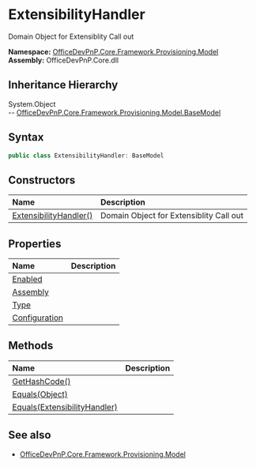 # ExtensibilityHandler
Domain Object for Extensiblity Call out  

**Namespace:** [OfficeDevPnP.Core.Framework.Provisioning.Model](OfficeDevPnP.Core.Framework.Provisioning.Model.md)  
**Assembly:** OfficeDevPnP.Core.dll  
## Inheritance Hierarchy
System.Object  
--  [OfficeDevPnP.Core.Framework.Provisioning.Model.BaseModel](OfficeDevPnP.Core.Framework.Provisioning.Model.BaseModel.md)
## Syntax
```C#
public class ExtensibilityHandler: BaseModel
```
## Constructors
|**Name**|**Description**|
|:-----|:-----|
| [ExtensibilityHandler()](OfficeDevPnP.Core.Framework.Provisioning.Model.ExtensibilityHandler.ctor1.md) |  Domain Object for Extensiblity Call out 
## Properties
|**Name**|**Description**|
|:-----|:-----|
| [Enabled](OfficeDevPnP.Core.Framework.Provisioning.Model.ExtensibilityHandler.Enabled.md) | 
| [Assembly](OfficeDevPnP.Core.Framework.Provisioning.Model.ExtensibilityHandler.Assembly.md) | 
| [Type](OfficeDevPnP.Core.Framework.Provisioning.Model.ExtensibilityHandler.Type.md) | 
| [Configuration](OfficeDevPnP.Core.Framework.Provisioning.Model.ExtensibilityHandler.Configuration.md) | 
## Methods
|**Name**|**Description**|
|:-----|:-----|
| [GetHashCode()](OfficeDevPnP.Core.Framework.Provisioning.Model.ExtensibilityHandler.1c6872bd.md) | 
| [Equals(Object)](OfficeDevPnP.Core.Framework.Provisioning.Model.ExtensibilityHandler.3520ddbb.md) | 
| [Equals(ExtensibilityHandler)](OfficeDevPnP.Core.Framework.Provisioning.Model.ExtensibilityHandler.c3f425d0.md) | 
## See also
- [OfficeDevPnP.Core.Framework.Provisioning.Model](OfficeDevPnP.Core.Framework.Provisioning.Model.md)
